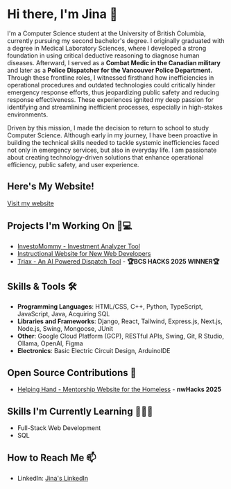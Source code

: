 # Hi there, I'm Jina 👋

I'm a Computer Science student at the University of British Columbia, currently pursuing my second bachelor's degree.
I originally graduated with a degree in Medical Laboratory Sciences, where I developed a strong foundation in using critical deductive reasoning to diagnose human diseases. Afterward, I served as a **Combat Medic in the Canadian military** and later as a **Police Dispatcher for the Vancouver Police Department.**
Through these frontline roles, I witnessed firsthand how inefficiencies in operational procedures and outdated technologies could critically hinder emergency response efforts, thus jeopardizing public safety and reducing response effectiveness. These experiences ignited my deep passion for identifying and streamlining inefficient processes, especially in high-stakes environments. 

Driven by this mission, I made the decision to return to school to study Computer Science.
Although early in my journey, I have been proactive in building the technical skills needed to tackle systemic inefficiencies faced not only in emergency services, but also in everyday life. I am passionate about creating technology-driven solutions that enhance operational efficiency, public safety, and user experience.

## Here's My Website!
[Visit my website](https://www.jinayeom.com/)

## Projects I'm Working On 🌱💻
- [InvestoMommy - Investment Analyzer Tool](https://github.com/popobunns/InvestmentAnalyzer)
- [Instructional Website for New Web Developers](https://full-stack-notes-five.vercel.app/)
- [Triax - An AI Powered Dispatch Tool](https://github.com/jho1211/bcshacks2025) - **🏆BCS HACKS 2025 WINNER🏆**

## Skills & Tools 🛠️
- **Programming Languages**: HTML/CSS, C++, Python, TypeScript, JavaScript, Java, Acquiring SQL
- **Libraries and Frameworks**: Django, React, Tailwind, Express.js, Next.js, Node.js, Swing, Mongoose, JUnit
- **Other**: Google Cloud Platform (GCP), RESTful APIs, Swing, Git, R Studio, Ollama, OpenAI, Figma
- **Electronics**: Basic Electric Circuit Design, ArduinoIDE

## Open Source Contributions 📁
- [Helping Hand - Mentorship Website for the Homeless](https://github.com/popobunns/HelpingHand.git) - **nwHacks 2025**

## Skills I'm Currently Learning 👩🏻‍💻
- Full-Stack Web Development 
- SQL

## How to Reach Me 📫
- LinkedIn: [Jina's LinkedIn](www.linkedin.com/in/jinayeom)

